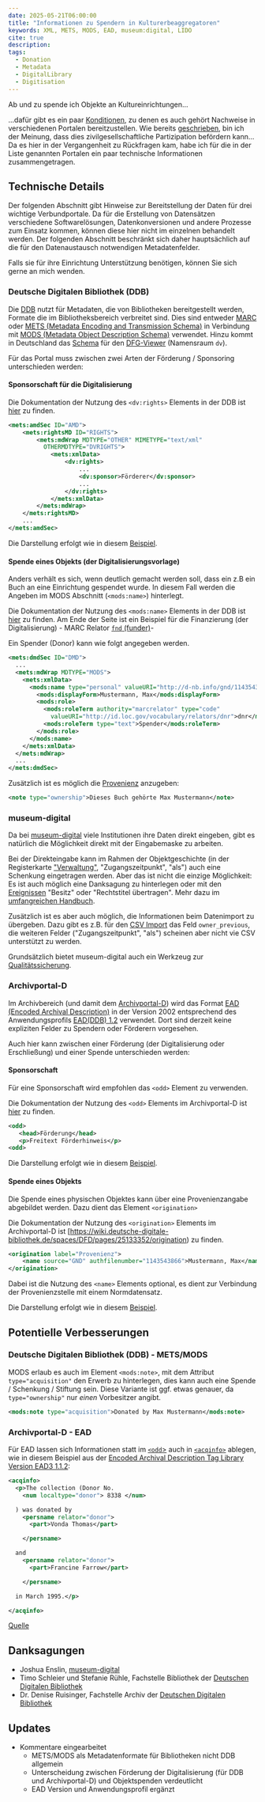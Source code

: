 ```yaml
---
date: 2025-05-21T06:00:00
title: "Informationen zu Spendern in Kulturerbeaggregatoren"
keywords: XML, METS, MODS, EAD, museum:digital, LIDO
cite: true
description:
tags:
  - Donation
  - Metadata
  - DigitalLibrary
  - Digitisation
---
```


Ab und zu spende ich Objekte an Kultureinrichtungen...
<!--more-->
...dafür gibt es ein paar [Konditionen](https://christianmahnke.de/collections/#aktiver-spender), zu denen es auch gehört Nachweise in verschiedenen Portalen bereitzustellen. Wie bereits [geschrieben](/post/archives-citizen-participation/), bin ich der Meinung, dass dies zivilgesellschaftliche Partizipation befördern kann...
Da es hier in der Vergangenheit zu Rückfragen kam, habe ich für die in der Liste genannten Portalen ein paar technische Informationen zusammengetragen.

## Technische Details

Der folgenden Abschnitt gibt Hinweise zur Bereitstellung der Daten für drei wichtige Verbundportale. Da für die Erstellung von Datensätzen verschiedene Softwarelösungen, Datenkonversionen und andere Prozesse zum Einsatz kommen, können diese hier nicht im einzelnen behandelt werden. Der folgenden Abschnitt beschränkt sich daher hauptsächlich auf die für den Datenaustausch notwendigen Metadatenfelder.

Falls sie für ihre Einrichtung Unterstützung benötigen, können Sie sich gerne an mich wenden.

### Deutsche Digitalen Bibliothek (DDB)

Die [DDB](https://www.deutsche-digitale-bibliothek.de/) nutzt für Metadaten, die von Bibliotheken bereitgestellt werden, Formate die im Bibliotheksbereich verbreitet sind. Dies sind entweder [MARC](https://www.loc.gov/marc/) oder [METS (Metadata Encoding and Transmission Schema)](https://www.loc.gov/standards/mets/) in Verbindung mit [MODS (Metadata Object Description Schema)](https://www.loc.gov/standards/mods/) verwendet. Hinzu kommt in Deutschland das [Schema](https://dfg-viewer.de/fileadmin/groups/dfgviewer/METS-Anwendungsprofil_2.3.1.pdf#page=27) für den [DFG-Viewer](https://dfg-viewer.de/) (Namensraum `dv`).

Für das Portal muss zwischen zwei Arten der Förderung / Sponsoring unterschieden werden:

#### Sponsorschaft für die Digitalisierung

Die Dokumentation der Nutzung des `<dv:rights>` Elements in der DDB ist [hier](https://wiki.deutsche-digitale-bibliothek.de/x/ssIeB) zu finden.

```xml
<mets:amdSec ID="AMD">
    <mets:rightsMD ID="RIGHTS">
        <mets:mdWrap MDTYPE="OTHER" MIMETYPE="text/xml"
          OTHERMDTYPE="DVRIGHTS">
            <mets:xmlData>
                <dv:rights>
                    ...
                    <dv:sponsor>Förderer</dv:sponsor>
                    ...
                </dv:rights>
            </mets:xmlData>
        </mets:mdWrap>
    </mets:rightsMD>
    ...
</mets:amdSec>

```

Die Darstellung erfolgt wie in diesem [Beispiel](http://www.deutsche-digitale-bibliothek.de/item/VOL7G43KNY6TE3ZRJSEBZHKTMM6USWPC).

#### Spende eines Objekts (der Digitalisierungsvorlage)

Anders verhält es sich, wenn deutlich gemacht werden soll, dass ein z.B ein Buch an eine Einrichtung gespendet wurde. In diesem Fall werden die Angeben im MODS Abschnitt (`<mods:name>`) hinterlegt.

Die Dokumentation der Nutzung des `<mods:name>` Elements in der DDB ist [hier](https://wiki.deutsche-digitale-bibliothek.de/spaces/DFD/pages/19006819/name) zu finden. Am Ende der Seite ist ein Beispiel für die Finanzierung (der Digitalisierung) - MARC Relator [`fnd` (funder)](https://id.loc.gov/vocabulary/relators/fnd.html)-

Ein Spender (Donor) kann wie folgt angegeben werden.

```xml
<mets:dmdSec ID="DMD">
  ...
  <mets:mdWrap MDTYPE="MODS">
    <mets:xmlData>
      <mods:name type="personal" valueURI="http://d-nb.info/gnd/1143543866">
        <mods:displayForm>Mustermann, Max</mods:displayForm>
        <mods:role>
          <mods:roleTerm authority="marcrelator" type="code"
            valueURI="http://id.loc.gov/vocabulary/relators/dnr">dnr</mods:roleTerm>
          <mods:roleTerm type="text">Spender</mods:roleTerm>
        </mods:role>
      </mods:name>
    </mets:xmlData>
  </mets:mdWrap>
  ...
</mets:dmdSec>
```

Zusätzlich ist es möglich die [Provenienz](https://wiki.deutsche-digitale-bibliothek.de/spaces/DFD/pages/19006846/note) anzugeben:

```xml
<note type="ownership">Dieses Buch gehörte Max Mustermann</note>
```

### museum-digital

Da bei [museum-digital](https://www.museum-digital.de/) viele Institutionen ihre Daten direkt eingeben, gibt es natürlich die Möglichkeit direkt mit der Eingabemaske zu arbeiten.

Bei der Direkteingabe kann im Rahmen der Objektgeschichte (in der Registerkarte ["Verwaltung"](https://de.handbook.museum-digital.info/musdb/Objekte/Registerkarten-Standard/Verwaltung.html), "Zugangszeitpunkt", "als") auch eine Schenkung eingetragen werden. Aber das ist nicht die einzige Möglichkeit: Es ist auch möglich eine Danksagung zu hinterlegen oder mit den [Ereignissen](https://de.handbook.museum-digital.info/Grundkonzepte/Ereignistypen.html) "Besitz" oder "Rechtstitel übertragen".
Mehr dazu im [umfangreichen Handbuch](https://de.handbook.museum-digital.info/musdb/Objekte/Registerkarten-Standard/Verwaltung.html).

Zusätzlich ist es aber auch möglich, die Informationen beim Datenimport zu übergeben.
Dazu gibt es z.B. für den [CSV Import](https://csvxml.imports.museum-digital.org/) das Feld `owner_previous`, die weiteren Felder ("Zugangszeitpunkt", "als") scheinen aber nicht vie CSV unterstützt zu werden.

Grundsätzlich bietet museum-digital auch ein Werkzeug zur [Qualitätssicherung](https://quality.museum-digital.org/).

### Archivportal-D

Im Archivbereich (und damit dem [Archivportal-D](https://www.archivportal-d.de/)) wird das Format [EAD (Encoded Archival Description)](https://www.loc.gov/ead/) in der Version 2002 entsprechend des Anwendungsprofils [EAD(DDB) 1.2](https://github.com/Deutsche-Digitale-Bibliothek/ddb-metadata-ead) verwendet. Dort sind derzeit keine expliziten Felder zu Spendern oder Förderern vorgesehen.

Auch hier kann zwischen einer Förderung (der Digitalisierung oder Erschließung) und einer Spende unterschieden werden:

#### Sponsorschaft

Für eine Sponsorschaft wird empfohlen das `<odd>` Element zu verwenden.

Die Dokumentation der Nutzung des `<odd>` Elements im Archivportal-D ist [hier](https://wiki.deutsche-digitale-bibliothek.de/spaces/DFD/pages/25133350/odd) zu finden.

```xml
<odd>
   <head>Förderung</head>
   <p>Freitext Förderhinweis</p>
<odd>
```

Die Darstellung erfolgt wie in diesem [Beispiel](http://www.archivportal-d.de/item/HX25DBKQOI2VOPJ77FGM3FITCBHWJWPS).

#### Spende eines Objekts

Die Spende eines physischen Objektes kann über eine Provenienzangabe abgebildet werden. Dazu dient das Element `<origination>`

Die Dokumentation der Nutzung des `<origination>` Elements im Archivportal-D ist [https://wiki.deutsche-digitale-bibliothek.de/spaces/DFD/pages/25133352/origination) zu finden.

```xml
<origination label="Provenienz">            
    <name source="GND" authfilenumber="1143543866">Mustermann, Max</name>        
</origination>
```

Dabei ist die Nutzung des `<name>` Elements optional, es dient zur Verbindung der Provenienzstelle mit einem Normdatensatz.

Die Darstellung erfolgt wie in diesem [Beispiel](https://www.archivportal-d.de/item/SJ4W777QFAG3T6UX5PTPGPUKWELI5QH5).

## Potentielle Verbesserungen

### Deutsche Digitalen Bibliothek (DDB) - METS/MODS

MODS erlaub es auch im Element `<mods:note>`, mit dem Attribut `type="acquisition"` den Erwerb zu hinterlegen, dies kann auch eine Spende / Schenkung / Stiftung sein. Diese Variante ist ggf. etwas genauer, da `type="ownership"` nur _einen_ Vorbesitzer angibt.

```xml
<mods:note type="acquisition">Donated by Max Mustermann</mods:note>
```

### Archivportal-D - EAD

Für EAD lassen sich Informationen statt im [`<odd`>](https://www.loc.gov/ead/EAD3taglib/EAD3-TL-eng.html#elem-odd) auch in [`<acqinfo>`](https://www.loc.gov/ead/EAD3taglib/EAD3-TL-eng.html#elem-acqinfo) ablegen, wie in diesem Beispiel aus der [Encoded Archival Description Tag Library Version EAD3 1.1.2](https://www.loc.gov/ead/EAD3taglib/EAD3-TL-eng.html):

```xml
<acqinfo>
  <p>The collection (Donor No.
    <num localtype="donor"> 8338 </num>

  ) was donated by
    <persname relator="donor">
      <part>Vonda Thomas</part>

    </persname>

  and
    <persname relator="donor">
      <part>Francine Farrow</part>

    </persname>

  in March 1995.</p>

</acqinfo>
```
[Quelle](https://www.loc.gov/ead/EAD3taglib/EAD3-TL-eng.html#elem-num)

## Danksagungen

* Joshua Enslin, [museum-digital](https://www.museum-digital.de/)
* Timo Schleier und Stefanie Rühle, Fachstelle Bibliothek der [Deutschen Digitalen Bibliothek](https://www.deutsche-digitale-bibliothek.de/)
* Dr. Denise Ruisinger, Fachstelle Archiv der [Deutschen Digitalen Bibliothek](https://www.deutsche-digitale-bibliothek.de/)

## Updates

* Kommentare eingearbeitet
  * METS/MODS als Metadatenformate für Bibliotheken nicht DDB allgemein
  * Unterscheidung zwischen Förderung der Digitalisierung (für DDB und Archivportal-D) und Objektspenden verdeutlicht
  * EAD Version und Anwendungsprofil ergänzt
